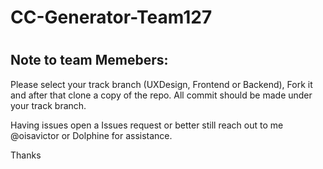 # CC-Generator-Team127
#
## Note to team Memebers:
Please select your track branch (UXDesign, Frontend or Backend), Fork it and after that clone a copy of the repo. All commit should be made under your track branch.

Having issues open a Issues request or better still reach out to me @oisavictor or Dolphine for assistance.

Thanks
